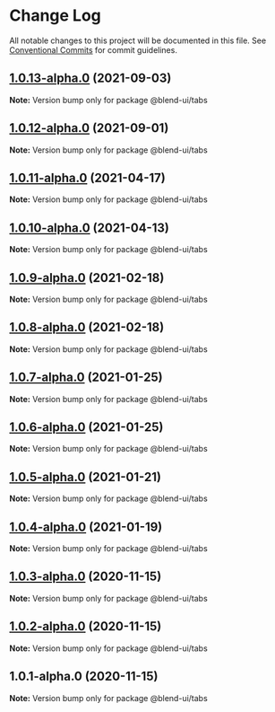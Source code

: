 # Change Log

All notable changes to this project will be documented in this file.
See [Conventional Commits](https://conventionalcommits.org) for commit guidelines.

## [1.0.13-alpha.0](https://prifina-admin/prifina/blend-ui/compare/@blend-ui/tabs@1.0.12-alpha.0...@blend-ui/tabs@1.0.13-alpha.0) (2021-09-03)

**Note:** Version bump only for package @blend-ui/tabs





## [1.0.12-alpha.0](https://prifina-admin/prifina/blend-ui/compare/@blend-ui/tabs@1.0.11-alpha.0...@blend-ui/tabs@1.0.12-alpha.0) (2021-09-01)

**Note:** Version bump only for package @blend-ui/tabs





## [1.0.11-alpha.0](https://prifina-admin/prifina/blend-ui/compare/@blend-ui/tabs@1.0.10-alpha.0...@blend-ui/tabs@1.0.11-alpha.0) (2021-04-17)

**Note:** Version bump only for package @blend-ui/tabs





## [1.0.10-alpha.0](https://prifina-admin/prifina/blend-ui/compare/@blend-ui/tabs@1.0.9-alpha.0...@blend-ui/tabs@1.0.10-alpha.0) (2021-04-13)

**Note:** Version bump only for package @blend-ui/tabs





## [1.0.9-alpha.0](https://prifina-admin/prifina/blend-ui/compare/@blend-ui/tabs@1.0.8-alpha.0...@blend-ui/tabs@1.0.9-alpha.0) (2021-02-18)

**Note:** Version bump only for package @blend-ui/tabs





## [1.0.8-alpha.0](https://prifina-admin/prifina/blend-ui/compare/@blend-ui/tabs@1.0.7-alpha.0...@blend-ui/tabs@1.0.8-alpha.0) (2021-02-18)

**Note:** Version bump only for package @blend-ui/tabs





## [1.0.7-alpha.0](https://prifina-admin/prifina/blend-ui/compare/@blend-ui/tabs@1.0.6-alpha.0...@blend-ui/tabs@1.0.7-alpha.0) (2021-01-25)

**Note:** Version bump only for package @blend-ui/tabs





## [1.0.6-alpha.0](https://prifina-admin/prifina/blend-ui/compare/@blend-ui/tabs@1.0.5-alpha.0...@blend-ui/tabs@1.0.6-alpha.0) (2021-01-25)

**Note:** Version bump only for package @blend-ui/tabs





## [1.0.5-alpha.0](https://prifina-admin/prifina/blend-ui/compare/@blend-ui/tabs@1.0.4-alpha.0...@blend-ui/tabs@1.0.5-alpha.0) (2021-01-21)

**Note:** Version bump only for package @blend-ui/tabs





## [1.0.4-alpha.0](https://prifina-admin/prifina/blend-ui/compare/@blend-ui/tabs@1.0.3-alpha.0...@blend-ui/tabs@1.0.4-alpha.0) (2021-01-19)

**Note:** Version bump only for package @blend-ui/tabs





## [1.0.3-alpha.0](https://prifina-admin/prifina/blend-ui/compare/@blend-ui/tabs@1.0.2-alpha.0...@blend-ui/tabs@1.0.3-alpha.0) (2020-11-15)

**Note:** Version bump only for package @blend-ui/tabs





## [1.0.2-alpha.0](https://prifina-admin/prifina/blend-ui/compare/@blend-ui/tabs@1.0.1-alpha.0...@blend-ui/tabs@1.0.2-alpha.0) (2020-11-15)

**Note:** Version bump only for package @blend-ui/tabs





## 1.0.1-alpha.0 (2020-11-15)

**Note:** Version bump only for package @blend-ui/tabs
